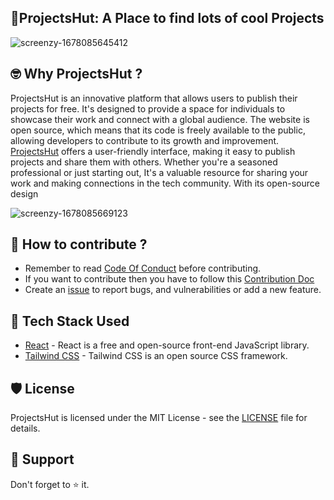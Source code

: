 ## 🥑ProjectsHut: A Place to find lots of cool Projects

![screenzy-1678085645412](https://user-images.githubusercontent.com/94536522/223041920-03bda3be-140d-4c41-9e50-d3ec88448cb7.png)


## 🤓 Why ProjectsHut ?

ProjectsHut is an innovative platform that allows users to publish their projects for free. It's designed to provide a space for individuals to showcase their work and connect with a global audience. The website is open source, which means that its code is freely available to the public, allowing developers to contribute to its growth and improvement.
[ProjectsHut](https://projectshut.vercel.app) offers a user-friendly interface, making it easy to publish projects and share them with others. Whether you're a seasoned professional or just starting out, It's a valuable resource for sharing your work and making connections in the tech community. With its open-source design

![screenzy-1678085669123](https://user-images.githubusercontent.com/94536522/223041960-9440195d-fbd9-47f5-9c70-95f1c13dfa45.png)


## 🤔 How to contribute ?

- Remember to read [Code Of Conduct](https://github.com/priyankarpal/ProjectsHut/blob/main/CODE_OF_CONDUCT.md) before contributing.
- If you want to contribute then you have to follow this [Contribution Doc](/contributing.md)
- Create an [issue](https://github.com/priyankarpal/ProjectsHut/issues/new/choose) to report bugs, and vulnerabilities or add a new feature.

## 🧰 Tech Stack Used

- [React](https://reactjs.org/) - React is a free and open-source front-end JavaScript library.
- [Tailwind CSS](https://tailwindcss.com) - Tailwind CSS is an open source CSS framework.

## 🛡️ License

ProjectsHut is licensed under the MIT License - see the [LICENSE](https://github.com/priyankarpal/ProjectsHut/blob/main/LICENSE) file for details.

## 🙏 Support

Don't forget to ⭐ it.
